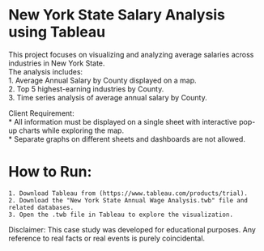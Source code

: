 # New York State Salary Analysis using Tableau

This project focuses on visualizing and analyzing average salaries across industries in New York State.<br/>
The analysis includes: <br/>
    1. Average Annual Salary by County displayed on a map.<br/>
    2. Top 5 highest-earning industries by County.<br/>
    3. Time series analysis of average annual salary by County.<br/>
    
Client Requirement:<br/>
    * All information must be displayed on a single sheet with interactive pop-up charts while exploring the map.<br/>
    * Separate graphs on different sheets and dashboards are not allowed.<br/>

# How to Run:

    1. Download Tableau from (https://www.tableau.com/products/trial).
    2. Download the "New York State Annual Wage Analysis.twb" file and related databases.
    3. Open the .twb file in Tableau to explore the visualization.

Disclaimer: This case study was developed for educational purposes. Any reference to real facts or real events is purely coincidental.
